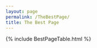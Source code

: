 ```yaml
---
layout: page
permalink: /TheBestPage/
title: The Best Page
---
```


{% include BestPageTable.html %}

<!-- <div>
    <img src="{{ baseurl }}/images/CircleRed.png" id="circle" alt="hello"/>
</div> -->